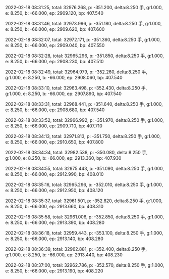 2022-02-18 08:31:25, total: 32976.268, p: -351.200, delta:8.250 手, g:1.000, e: 8.250, b: -66.000, ep: 2909.120, bp: 407.540

2022-02-18 08:31:46, total: 32973.996, p: -351.180, delta:8.250 手, g:1.000, e: 8.250, b: -66.000, ep: 2909.620, bp: 407.600

2022-02-18 08:32:07, total: 32972.171, p: -351.360, delta:8.250 手, g:1.000, e: 8.250, b: -66.000, ep: 2909.040, bp: 407.550

2022-02-18 08:32:28, total: 32965.296, p: -351.850, delta:8.250 手, g:1.000, e: 8.250, b: -66.000, ep: 2908.230, bp: 407.510

2022-02-18 08:32:49, total: 32964.979, p: -352.260, delta:8.250 手, g:1.000, e: 8.250, b: -66.000, ep: 2908.060, bp: 407.540

2022-02-18 08:33:10, total: 32963.498, p: -352.430, delta:8.250 手, g:1.000, e: 8.250, b: -66.000, ep: 2907.890, bp: 407.540

2022-02-18 08:33:31, total: 32968.441, p: -351.640, delta:8.250 手, g:1.000, e: 8.250, b: -66.000, ep: 2908.680, bp: 407.540

2022-02-18 08:33:52, total: 32966.992, p: -351.970, delta:8.250 手, g:1.000, e: 8.250, b: -66.000, ep: 2909.710, bp: 407.710

2022-02-18 08:34:13, total: 32971.813, p: -351.750, delta:8.250 手, g:1.000, e: 8.250, b: -66.000, ep: 2910.650, bp: 407.800

2022-02-18 08:34:34, total: 32982.538, p: -350.080, delta:8.250 手, g:1.000, e: 8.250, b: -66.000, ep: 2913.360, bp: 407.930

2022-02-18 08:34:55, total: 32975.443, p: -351.090, delta:8.250 手, g:1.000, e: 8.250, b: -66.000, ep: 2912.990, bp: 408.010

2022-02-18 08:35:16, total: 32965.296, p: -352.010, delta:8.250 手, g:1.000, e: 8.250, b: -66.000, ep: 2912.950, bp: 408.120

2022-02-18 08:35:37, total: 32961.501, p: -352.820, delta:8.250 手, g:1.000, e: 8.250, b: -66.000, ep: 2913.660, bp: 408.310

2022-02-18 08:35:58, total: 32961.006, p: -352.850, delta:8.250 手, g:1.000, e: 8.250, b: -66.000, ep: 2913.390, bp: 408.280

2022-02-18 08:36:18, total: 32959.443, p: -353.100, delta:8.250 手, g:1.000, e: 8.250, b: -66.000, ep: 2913.140, bp: 408.280

2022-02-18 08:36:39, total: 32962.881, p: -352.400, delta:8.250 手, g:1.000, e: 8.250, b: -66.000, ep: 2913.440, bp: 408.230

2022-02-18 08:37:00, total: 32962.786, p: -352.570, delta:8.250 手, g:1.000, e: 8.250, b: -66.000, ep: 2913.190, bp: 408.220